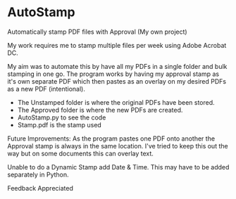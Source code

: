 # AutoStamp
 Automatically stamp PDF files with Approval (My own project)

 My work requires me to stamp multiple files per week using Adobe Acrobat DC.
 
 My aim was to automate this by have all my PDFs in a single folder and bulk
 stamping in one go. The program works by having my approval stamp as it's own 
 separate PDF which then pastes as an overlay on my desired PDFs as a new PDF (intentional).

 - The Unstamped folder is where the original PDFs have been stored. 
 - The Approved folder is where the new PDFs are created.
 - AutoStamp.py to see the code
 - Stamp.pdf is the stamp used

 Future Improvements:
 As the program pastes one PDF onto another the Approval stamp is always in
 the same location. I've tried to keep this out the way but on some documents
 this can overlay text. 
 
 Unable to do a Dynamic Stamp add Date & Time. This may have to be added 
 separately in Python.

Feedback Appreciated
